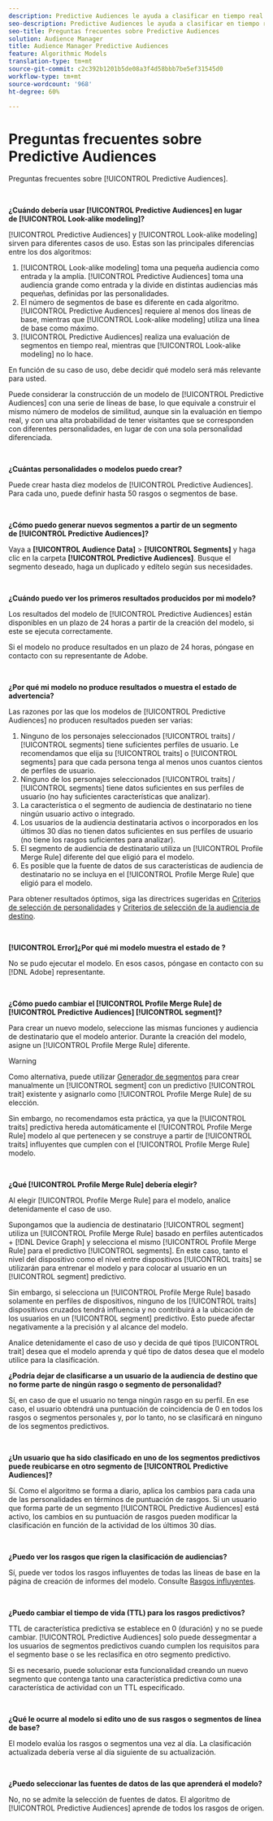 ```yaml
---
description: Predictive Audiences le ayuda a clasificar en tiempo real audiencias desconocidas como personalidades diferenciadas, mediante el uso de la ciencia de datos.
seo-description: Predictive Audiences le ayuda a clasificar en tiempo real audiencias desconocidas como personalidades diferenciadas, mediante el uso de la ciencia de datos.
seo-title: Preguntas frecuentes sobre Predictive Audiences
solution: Audience Manager
title: Audience Manager Predictive Audiences
feature: Algorithmic Models
translation-type: tm+mt
source-git-commit: c2c392b1201b5de08a3f4d58bbb7be5ef31545d0
workflow-type: tm+mt
source-wordcount: '968'
ht-degree: 60%

---
```



# Preguntas frecuentes sobre Predictive Audiences

Preguntas frecuentes sobre [!UICONTROL Predictive Audiences].

 

**¿Cuándo debería usar [!UICONTROL Predictive Audiences] en lugar de [!UICONTROL Look-alike modeling]?**

[!UICONTROL Predictive Audiences] y [!UICONTROL Look-alike modeling] sirven para diferentes casos de uso. Estas son las principales diferencias entre los dos algoritmos:

1. [!UICONTROL Look-alike modeling] toma una pequeña audiencia como entrada y la amplía. [!UICONTROL Predictive Audiences] toma una audiencia grande como entrada y la divide en distintas audiencias más pequeñas, definidas por las personalidades.
1. El número de segmentos de base es diferente en cada algoritmo. [!UICONTROL Predictive Audiences] requiere al menos dos líneas de base, mientras que [!UICONTROL Look-alike modeling] utiliza una línea de base como máximo.
1. [!UICONTROL Predictive Audiences] realiza una evaluación de segmentos en tiempo real, mientras que [!UICONTROL Look-alike modeling] no lo hace.

En función de su caso de uso, debe decidir qué modelo será más relevante para usted.

Puede considerar la construcción de un modelo de [!UICONTROL Predictive Audiences] con una serie de líneas de base, lo que equivale a construir el mismo número de modelos de similitud, aunque sin la evaluación en tiempo real, y con una alta probabilidad de tener visitantes que se corresponden con diferentes personalidades, en lugar de con una sola personalidad diferenciada.

 

**¿Cuántas personalidades o modelos puedo crear?**

Puede crear hasta diez modelos de [!UICONTROL Predictive Audiences]. Para cada uno, puede definir hasta 50 rasgos o segmentos de base.

 

**¿Cómo puedo generar nuevos segmentos a partir de un segmento de [!UICONTROL Predictive Audiences]?**

Vaya a **[!UICONTROL Audience Data]** > **[!UICONTROL Segments]** y haga clic en la carpeta **[!UICONTROL Predictive Audiences]**. Busque el segmento deseado, haga un duplicado y edítelo según sus necesidades.

 

**¿Cuándo puedo ver los primeros resultados producidos por mi modelo?**

Los resultados del modelo de [!UICONTROL Predictive Audiences] están disponibles en un plazo de 24 horas a partir de la creación del modelo, si este se ejecuta correctamente.

Si el modelo no produce resultados en un plazo de 24 horas, póngase en contacto con su representante de Adobe.

 

**¿Por qué mi modelo no produce resultados o muestra el estado de advertencia?**

Las razones por las que los modelos de [!UICONTROL Predictive Audiences] no producen resultados pueden ser varias:

1. Ninguno de los personajes seleccionados [!UICONTROL traits] / [!UICONTROL segments] tiene suficientes perfiles de usuario. Le recomendamos que elija su [!UICONTROL traits] o [!UICONTROL segments] para que cada persona tenga al menos unos cuantos cientos de perfiles de usuario.
1. Ninguno de los personajes seleccionados [!UICONTROL traits] / [!UICONTROL segments] tiene datos suficientes en sus perfiles de usuario (no hay suficientes características que analizar).
1. La característica o el segmento de audiencia de destinatario no tiene ningún usuario activo o integrado.
1. Los usuarios de la audiencia destinataria activos o incorporados en los últimos 30 días no tienen datos suficientes en sus perfiles de usuario (no tiene los rasgos suficientes para analizar).
1. El segmento de audiencia de destinatario utiliza un [!UICONTROL Profile Merge Rule] diferente del que eligió para el modelo.
1. Es posible que la fuente de datos de sus características de audiencia de destinatario no se incluya en el [!UICONTROL Profile Merge Rule] que eligió para el modelo.

Para obtener resultados óptimos, siga las directrices sugeridas en [Criterios de selección de personalidades](../features/algorithmic-models/predictive-audiences.md#selection-personas) y [Criterios de selección de la audiencia de destino](../features/algorithmic-models/predictive-audiences.md#selection-audience).

 

**[!UICONTROL Error]¿Por qué mi modelo muestra el estado de ?**

No se pudo ejecutar el modelo. En esos casos, póngase en contacto con su [!DNL Adobe] representante.

 

**¿Cómo puedo cambiar el  [!UICONTROL Profile Merge Rule] de  [!UICONTROL Predictive Audiences] [!UICONTROL segment]?**

Para crear un nuevo modelo, seleccione las mismas funciones y audiencia de destinatario que el modelo anterior. Durante la creación del modelo, asigne un [!UICONTROL Profile Merge Rule] diferente.

>[!WARNING]
> Como alternativa, puede utilizar [Generador de segmentos](../features/segments/segment-builder.md) para crear manualmente un [!UICONTROL segment] con un predictivo [!UICONTROL trait] existente y asignarlo como [!UICONTROL Profile Merge Rule] de su elección.
> 
> Sin embargo, no recomendamos esta práctica, ya que la [!UICONTROL traits] predictiva hereda automáticamente el [!UICONTROL Profile Merge Rule] modelo al que pertenecen y se construye a partir de [!UICONTROL traits] influyentes que cumplen con el [!UICONTROL Profile Merge Rule] modelo.

 

**¿Qué  [!UICONTROL Profile Merge Rule] debería elegir?**

Al elegir [!UICONTROL Profile Merge Rule] para el modelo, analice detenidamente el caso de uso.

Supongamos que la audiencia de destinatario [!UICONTROL segment] utiliza un [!UICONTROL Profile Merge Rule] basado en perfiles autenticados + [!DNL Device Graph] y selecciona el mismo [!UICONTROL Profile Merge Rule] para el predictivo [!UICONTROL segments]. En este caso, tanto el nivel del dispositivo como el nivel entre dispositivos [!UICONTROL traits] se utilizarán para entrenar el modelo y para colocar al usuario en un [!UICONTROL segment] predictivo.

Sin embargo, si selecciona un [!UICONTROL Profile Merge Rule] basado solamente en perfiles de dispositivos, ninguno de los [!UICONTROL traits] dispositivos cruzados tendrá influencia y no contribuirá a la ubicación de los usuarios en un [!UICONTROL segment] predictivo. Esto puede afectar negativamente a la precisión y al alcance del modelo.

Analice detenidamente el caso de uso y decida de qué tipos [!UICONTROL trait] desea que el modelo aprenda y qué tipo de datos desea que el modelo utilice para la clasificación.

**¿Podría dejar de clasificarse a un usuario de la audiencia de destino que no forme parte de ningún rasgo o segmento de personalidad?**

Sí, en caso de que el usuario no tenga ningún rasgo en su perfil. En ese caso, el usuario obtendrá una puntuación de coincidencia de 0 en todos los rasgos o segmentos personales y, por lo tanto, no se clasificará en ninguno de los segmentos predictivos.

 

**¿Un usuario que ha sido clasificado en uno de los segmentos predictivos puede reubicarse en otro segmento de [!UICONTROL Predictive Audiences]?**

Sí. Como el algoritmo se forma a diario, aplica los cambios para cada una de las personalidades en términos de puntuación de rasgos. Si un usuario que forma parte de un segmento [!UICONTROL Predictive Audiences] está activo, los cambios en su puntuación de rasgos pueden modificar la clasificación en función de la actividad de los últimos 30 días.

 

**¿Puedo ver los rasgos que rigen la clasificación de audiencias?**

Sí, puede ver todos los rasgos influyentes de todas las líneas de base en la página de creación de informes del modelo. Consulte [Rasgos influyentes](../features/algorithmic-models/predictive-audiences-reporting.md#influential-traits).

 

**¿Puedo cambiar el tiempo de vida (TTL) para los rasgos predictivos?**

TTL de característica predictiva se establece en 0 (duración) y no se puede cambiar. [!UICONTROL Predictive Audiences] solo puede dessegmentar a los usuarios de segmentos predictivos cuando cumplen los requisitos para el segmento base o se les reclasifica en otro segmento predictivo.

Si es necesario, puede solucionar esta funcionalidad creando un nuevo segmento que contenga tanto una característica predictiva como una característica de actividad con un TTL especificado.

 


**¿Qué le ocurre al modelo si edito uno de sus rasgos o segmentos de línea de base?**

El modelo evalúa los rasgos o segmentos una vez al día. La clasificación actualizada debería verse al día siguiente de su actualización.

 

**¿Puedo seleccionar las fuentes de datos de las que aprenderá el modelo?**

No, no se admite la selección de fuentes de datos. El algoritmo de [!UICONTROL Predictive Audiences] aprende de todos los rasgos de origen.